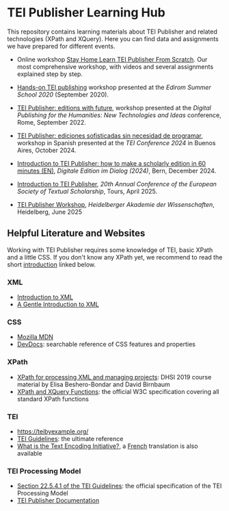 # TEI Publisher Learning Hub

This repository contains learning materials about TEI Publisher and related technologies (XPath and XQuery). Here you can find data and assignments we have prepared for different events.

- Online workshop [Stay Home Learn TEI Publisher From Scratch](2020-06_tp-from-scratch.md). Our most comprehensive workshop, with videos and several assignments explained step by step.

- [Hands-on TEI publishing](2020-09_edirom-20.md) workshop presented at the _Edirom Summer School 2020_ (September 2020).

- [TEI Publisher: editions with future](2022-09_rome22.md), workshop presented at the _Digital Publishing for the Humanities: New Technologies and Ideas_ conference, Rome, September 2022.

- [TEI Publisher: ediciones sofisticadas sin necesidad de programar](2024-10_tei-conference-24.md), workshop in Spanish presented at the _TEI Conference 2024_ in Buenos Aires, October 2024.

- [Introduction to TEI Publisher: how to make a scholarly edition in 60 minutes (EN)](2024-12_bern.md), _Digitale Edition im Dialog (2024)_, Bern, December 2024.

- [Introduction to TEI Publisher](2025-04_tours.md), _20th Annual Conference of the European Society of Textual Scholarship_, Tours, April 2025.

- [TEI Publisher Workshop](2025-06_heidelberg.md), _Heidelberger Akademie der Wissenschaften_, Heidelberg, June 2025


## Helpful Literature and Websites

Working with TEI Publisher requires some knowledge of TEI, basic XPath and a little CSS. If you don't know any XPath yet, we recommend to read the short [introduction](https://newtfire.org/courses/tutorials/explainXPath.html) linked below.

### XML

* [Introduction to XML](https://newtfire.org/courses/tutorials/explainXML.html)
* [A Gentle Introduction to XML](https://tei-c.org/release/doc/tei-p5-doc/en/html/SG.html)

### CSS

* [Mozilla MDN](https://developer.mozilla.org/en-US/docs/Web/CSS)
* [DevDocs](https://devdocs.io/css/): searchable reference of CSS features and properties

### XPath

* [XPath for processing XML and managing projects](https://ebeshero.github.io/UpTransformation): DHSI 2019 course material by Elisa Beshero-Bondar and David Birnbaum
* [XPath and XQuery Functions](https://www.w3.org/TR/xpath-functions-31/): the official W3C specification covering all standard XPath functions


### TEI

* https://teibyexample.org/
* [TEI Guidelines](https://tei-c.org/guidelines/):  the ultimate reference
* [What is the Text Encoding Initiative?](https://books.openedition.org/oep/426), a [French](https://books.openedition.org/oep/1237) translation is also available

### TEI Processing Model

* [Section 22.5.4.1 of the TEI Guidelines](https://www.tei-c.org/release/doc/tei-p5-doc/en/html/TD.html#TDPMPM): the official specification of the TEI Processing Model
* [TEI Publisher Documentation](https://teipublisher.com/exist/apps/tei-publisher/doc/documentation.xml?id=odd-customization)

